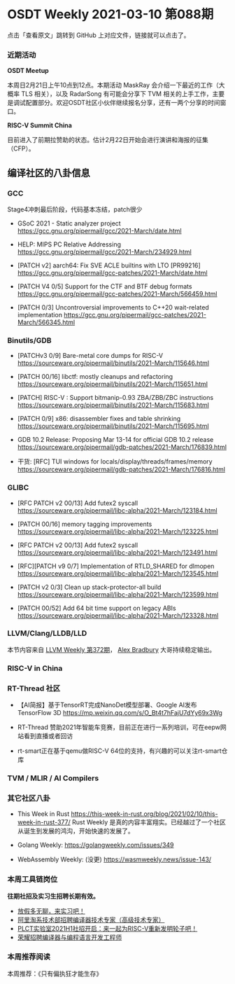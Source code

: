 # OSDT Weekly 2021-03-10 第088期

点击「查看原文」跳转到 GitHub 上对应文件，链接就可以点击了。

### 近期活动

**OSDT Meetup**

本周日2月21日上午10点到12点。本期活动 MaskRay 会介绍一下最近的工作（大概率 TLS 相关），以及 RadarSong 有可能会分享下 TVM 相关的上手工作，主要是调试配置部分。欢迎OSDT社区小伙伴继续报名分享，还有一两个分享的时间窗口。

**RISC-V Summit China**

目前进入了前期拉赞助的状态。估计2月22日开始会进行演讲和海报的征集（CFP）。

## 编译社区的八卦信息

### GCC

Stage4冲刺最后阶段，代码基本冻结，patch很少
- GSoC 2021 - Static analyzer project
  https://gcc.gnu.org/pipermail/gcc/2021-March/date.html

- HELP: MIPS PC Relative Addressing
  https://gcc.gnu.org/pipermail/gcc/2021-March/234929.html

- [PATCH v2] aarch64: Fix SVE ACLE builtins with LTO [PR99216]
  https://gcc.gnu.org/pipermail/gcc-patches/2021-March/date.html

- [PATCH V4 0/5] Support for the CTF and BTF debug formats
  https://gcc.gnu.org/pipermail/gcc-patches/2021-March/566459.html

- [PATCH 0/3] Uncontroversial improvements to C++20 wait-related implementation
  https://gcc.gnu.org/pipermail/gcc-patches/2021-March/566345.html

### Binutils/GDB

- [PATCHv3 0/9] Bare-metal core dumps for RISC-V
  https://sourceware.org/pipermail/binutils/2021-March/115646.html

- [PATCH 00/16] libctf: mostly cleanups and refactoring
  https://sourceware.org/pipermail/binutils/2021-March/115651.html

- [PATCH] RISC-V : Support bitmanip-0.93 ZBA/ZBB/ZBC instructions
  https://sourceware.org/pipermail/binutils/2021-March/115683.html

- [PATCH 0/9] x86: disassembler fixes and table shrinking
  https://sourceware.org/pipermail/binutils/2021-March/115695.html

- GDB 10.2 Release: Proposing Mar 13-14 for official GDB 10.2 release
  https://sourceware.org/pipermail/gdb-patches/2021-March/176839.html

- 干货: [RFC] TUI windows for locals/display/threads/frames/memory
  https://sourceware.org/pipermail/gdb-patches/2021-March/176816.html

### GLIBC

- [RFC PATCH v2 00/13] Add futex2 syscall
  https://sourceware.org/pipermail/libc-alpha/2021-March/123184.html

- [PATCH 00/16] memory tagging improvements
  https://sourceware.org/pipermail/libc-alpha/2021-March/123225.html

- [RFC PATCH v2 00/13] Add futex2 syscall
  https://sourceware.org/pipermail/libc-alpha/2021-March/123491.html

- [RFC][PATCH v9 0/7] Implementation of RTLD_SHARED for dlmopen
  https://sourceware.org/pipermail/libc-alpha/2021-March/123545.html

- [PATCH v2 0/3] Clean up stack-protector-all build
  https://sourceware.org/pipermail/libc-alpha/2021-March/123599.html

- [PATCH 00/52] Add 64 bit time support on legacy ABIs
  https://sourceware.org/pipermail/libc-alpha/2021-March/123328.html

### LLVM/Clang/LLDB/LLD

本节内容来自 [LLVM Weekly 第372期](http://llvmweekly.org/issue/372)，
[Alex Bradbury](https://www.linkedin.com/in/alex-bradbury/) 大哥持续稳定输出。

### RISC-V in China

### RT-Thread 社区
- 【AI简报】基于TensorRT完成NanoDet模型部署、Google AI发布TensorFlow 3D https://mp.weixin.qq.com/s/O_Bt4t7hFajU7dYy69x3Wg

- RT-Thread 赞助2021年智能车竞赛，目前正在进行一系列培训，可在eepw网站看到直播或者回访

- rt-smart正在基于qemu做RISC-V 64位的支持，有兴趣的可以关注rt-smart仓库

### TVM / MLIR / AI Compilers

### 其它社区八卦

- This Week in Rust
  https://this-week-in-rust.org/blog/2021/02/10/this-week-in-rust-377/
  Rust Weekly 是真的内容丰富翔实。已经越过了一个社区从诞生到发展的鸿沟，开始快速的发展了。

- Golang Weekly:
  https://golangweekly.com/issues/349

- WebAssembly Weekly: (没更)
  https://wasmweekly.news/issue-143/

### 本周工具链岗位

**往期社招及实习生招聘长期有效。**

- [放假多无聊，来实习吧！](https://mp.weixin.qq.com/s/pWjPrHtaWnzWbPfqqcX1cQ)
- [阿里淘系技术部招聘编译器技术专家（高级技术专家）](https://mp.weixin.qq.com/s/Yr_XA_L9fCI8IvhuudwTkQ)
- [PLCT实验室2021H1社招开启：来一起为RISC-V重新发明轮子吧！](https://mp.weixin.qq.com/s/9BUJ1-LbHGm-Lhs_Lavzjw)
- [荣耀招聘编译器与编程语言开发工程师](https://mp.weixin.qq.com/s/XaLAhjLP6fhj3Vl-mUjXng)

### 本周推荐阅读

本周推荐：《只有偏执狂才能生存》
